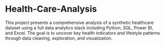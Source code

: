 # Health-Care-Analysis
This project presents a comprehensive analysis of a synthetic healthcare dataset using a full data analytics stack including Python, SQL, Power BI, and Excel. The goal is to uncover key health indicators and lifestyle patterns through data cleaning, exploration, and visualization. 
